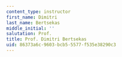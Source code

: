 ```yaml
---
content_type: instructor
first_name: Dimitri
last_name: Bertsekas
middle_initial: ''
salutation: Prof.
title: Prof. Dimitri Bertsekas
uid: 86373a6c-9603-bcb5-5577-f535e38290c3
---
```

